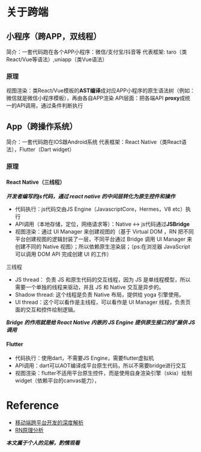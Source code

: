 # 关于跨端

## 小程序（跨APP，双线程）

简介：一套代码跑在各个APP小程序：微信/支付宝/抖音等
代表框架: taro（类React/Vue等语法）,uniapp（类Vue语法）

### 原理
视图渲染：类React/Vue模板的**AST编译**成对应APP小程序的原生语法树（例如：微信就是微信小程序模板），再由各自APP渲染
API层面：把各端API **proxy**成统一的API调用，通过条件判断执行

## App（跨操作系统）
简介：一套代码跑在IOS跟Android系统
代表框架：React Native（类React语法），Flutter（Dart widget）

### 原理
#### React Native（三线程）
***开发者编写的js代码，通过 react native 的中间层转化为原生控件和操作***
* 代码执行：js代码交由JS Engine（JavascriptCore，Hermes，V8 etc）执行
* API调用（本地存储，定位，网络请求等）：Native <-> js代码通过**JSBridge**
* 视图渲染：通过 UI Manager 来创建视图的（基于 Virtual DOM ，RN 把不同平台创建视图的逻辑封装了一层，不同平台通过 Bridge 调用 UI Manager 来创建不同的 Native 视图）；所以依赖原生渲染层；（ps:在浏览器 JavaScript 可以调用 DOM API 完成创建 UI 的工作）

三线程
* JS thread： 负责 JS 和原生代码的交互线程，因为 JS 是单线程模型，所以需要一个单独的线程来驱动，并且 JS 和 Native 交互是异步的。
* Shadow thread: 这个线程是负责 Native 布局，提供给 yoga 引擎使用。
* UI thread：这个可以看作是主线程，可以看作是 UI Manager 线程，负责页面的交互和控件绘制逻辑。

***Bridge 的作用就是给 React Native 内嵌的 JS Engine 提供原生接口的扩展供 JS 调用***

#### Flutter

* 代码执行：使用dart，不需要JS Engine，需要flutter虚拟机
* API调用：dart可以AOT编译成平台原生代码，所以不需要bridge进行交互
* 视图渲染：flutter不适用平台原生控件，而是使用自身渲染引擎（skia）绘制widget（依赖平台的canvas能力），


# Reference
* [移动端跨平台开发的深度解析](https://juejin.cn/post/6844903630584152072)
* [RN原理分析](https://juejin.cn/post/6916452544956858382#heading-8)

***本文属于个人的见解，酌情观看***